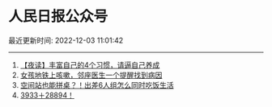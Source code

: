# 人民日报公众号

最近更新时间: 2022-12-03 11:01:42

--- 
1. [【夜读】丰富自己的4个习惯，请逼自己养成](https://mp.weixin.qq.com/s/E9A_FXR0A2ot0RWH7LrZPw) 
2. [女孩地铁上咳嗽，邻座医生一个提醒找到病因](https://mp.weixin.qq.com/s/HGlcwU0MoaCHQ00ueW43dQ) 
3. [空间站也能拼桌？！出差6人组怎么同时吃饭生活](https://mp.weixin.qq.com/s/noUR3TivcI82ONuGXfrzLw) 
4. [3933＋28894！](https://mp.weixin.qq.com/s/OKts4VGNXXic0MDch8eOKA) 
